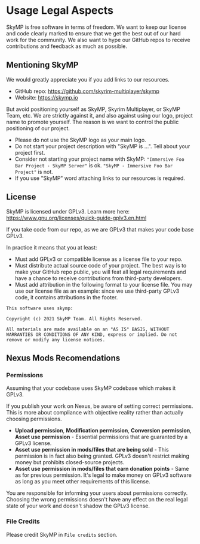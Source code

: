 # Usage Legal Aspects

SkyMP is free software in terms of freedom. We want to keep our license and code clearly marked to ensure that we get the best out of our hard work for the community. We also want to hype our GitHub repos to receive contributions and feedback as much as possible.

## Mentioning SkyMP

We would greatly appreciate you if you add links to our resources.

- GitHub repo: https://github.com/skyrim-multiplayer/skymp
- Website: https://skymp.io

But avoid positioning yourself as SkyMP, Skyrim Multiplayer, or SkyMP Team, etc. We are strictly against it, and also against using our logo, project name to promote yourself. The reason is we want to control the public positioning of our project.

- Please do not use the SkyMP logo as your main logo.
- Do not start your project description with "SkyMP is ...". Tell about your project first.
- Consider not starting your project name with SkyMP: `"Immersive Foo Bar Project - SkyMP Server"` is ok. `"SkyMP - Immersive Foo Bar Project"` is not.
- If you use "SkyMP" word attaching links to our resources is required.

## License

SkyMP is licensed under GPLv3. Learn more here: https://www.gnu.org/licenses/quick-guide-gplv3.en.html

If you take code from our repo, as we are GPLv3 that makes your code base GPLv3.

In practice it means that you at least:

- Must add GPLv3 or compatible license as a license file to your repo.
- Must distribute actual source code of your project. The best way is to make your GitHub repo public, you will feat all legal requirements and have a chance to receive contributions from third-party developers.
- Must add attribution in the following format to your license file. You may use our license file as an example: since we use third-party GPLv3 code, it contains attributions in the footer.

```
This software uses skymp:

Copyright (c) 2021 SkyMP Team. All Rights Reserved.

All materials are made available on an "AS IS" BASIS, WITHOUT WARRANTIES OR CONDITIONS OF ANY KIND, express or implied. Do not remove or modify any license notices.
```

## Nexus Mods Recomendations

### Permissions

Assuming that your codebase uses SkyMP codebase which makes it GPLv3.

If you publish your work on Nexus, be aware of setting correct permissions. This is more about compliance with objective reality rather than actually choosing permissions.

- **Upload permission**, **Modification permission**, **Conversion permission**, **Asset use permission** - Essential permissions that are guaranted by a GPLv3 license.
- **Asset use permission in mods/files that are being sold** - This permission is in fact also being granted. GPLv3 doesn't restrict making money but prohibits closed-source projects.
- **Asset use permission in mods/files that earn donation points** - Same as for previous permission. It's legal to make money on GPLv3 software as long as you meet other requirements of this license.

You are responsible for informing your users about permissions correctly. Choosing the wrong permissions doesn't have any effect on the real legal state of your work and doesn't shadow the GPLv3 license.

### File Credits

Please credit SkyMP in `File credits` section.
